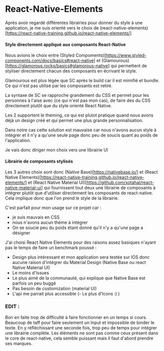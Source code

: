 # React-Native-Elements 

Après avoir regardé différentes librairies pour donner du style à une application, 
je me suis orienté vers le choix de (react-native-elements)[https://react-native-training.github.io/react-native-elements/]



#### Style directement appliqué aux composants React-Native


Nous avions le choix entre (Styled Compoments)[https://www.styled-components.com/docs/basics#react-native] et (Glamourous) [https://glamorous.rocks/basics#glamorous-native] qui permettent de styliser directement chacun des composants en écrivant le style.

Glamourous est plus légée que SC après le build car il est mimifié et bundle. Ce qui n'est pas utilisé par les composants est retiré.





La syntaxe de SC se rapproche grandement du CSS et permet pour les personnes à l'aise avec (ce qui n'est pas mon cas), de faire des du CSS directement plutôt que du style orienté React Native.



Les 2 supportent le theming, ce qui est plutot pratique quand nous avons déjà un design créé et qui permet une plus grande personnalisation. 

Dans notre cas cette solution est mauvaise car nous n'avons aucun style à intégrer et il n'y a qu'une seule page donc peu de soucis quant au poids de l'application.

Je vais donc diriger mon choix vers une librairie UI



#### Librairie de composants stylisés

Les 3 autres choix sont donc (Native Base)[https://nativebase.io/] et (React Native Elements)[https://react-native-training.github.io/react-native-elements/] et (React Native Material UI)[https://github.com/xotahal/react-native-material-ui]
 qui fournissent tout deux une librairie de composants à intégrer plutôt que d'utiliser directement les composants de react-native.
 Cela implique donc que l'on prend le style de la librairie.

 C'est parfait pour mon usage sur ce projet car :

  - je suis mauvais en CSS
  - nous n'avons aucun thème à intégrer
  - On se soucie peu du poids étant donné qu'il n'y a qu'une page a désigner



J'ai choisi React Native Elements pour des raisons assez basiques n'ayant pas le temps de faire un benchmark poussé : 


- Design plus intéressant et mon application sera testée sur IOS donc aucune raison d'intégrer du Material Design (Native Base ou react Native Material UI)
- Le moins d'Issues
- Le plus aimé de la communauté, qui explique que Native Base est parfois un peu buggé
- Pas besoin de customization (material UI)
- L'api me parrait plus accessible
(- Le plus d'Icons :) )




### EDIT :

Bon en faite trop de difficulté à faire fonctionner en un temps si cours. Beaucoup de taff pour faire seulement un Input et impossible de binder le texte. En y réfléchissant une seconde fois, trop peu de temps pour intégrer une librairie complète. Les éléments ne sont pas comme ceux présent dans le core de react-native, cela semble puissant mais il faut d'abord prendre ses marques.


